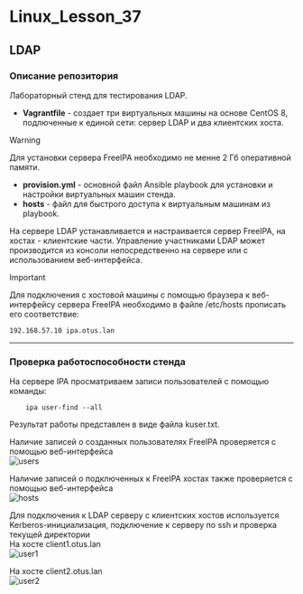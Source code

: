 # Linux_Lesson_37
## LDAP
### Описание репозитория
Лабораторный стенд для тестирования LDAP.

- **Vagrantfile** - создает три виртуальных машины на основе CentOS 8, подлюченные к единой сети: сервер LDAP и два клиентских хоста.  
> [!WARNING]
> Для установки сервера FreeIPA необходимо не менне 2 Гб оперативной памяти.  
- **provision.yml** - основной файл Ansible playbook для установки и настройки виртуальных машин стенда.  
- **hosts** - файл для быстрого доступа к виртуальным машинам из playbook.

На сервере LDAP устанавливается и настраивается сервер FreeIPA, на хостах - клиентские части. Управление участниками LDAP может производится из консоли непосредственно на сервере или с использованием веб-интерфейса.
> [!IMPORTANT]
> Для подключения с хостовой машины с помощью браузера к веб-интерфейсу сервера FreeIPA необходимо в файле /etc/hosts прописать его соответствие:
> 
    192.168.57.10 ipa.otus.lan

---

### Проверка работоспособности стенда
На сервере IPA просматриваем записи пользователей с помощью команды:  

        ipa user-find --all

Результат работы представлен в виде файла kuser.txt.

Наличие записей о созданных пользователях FreeIPA проверяется с помощью веб-интерфейса   
![users](https://github.com/darknetworm/Linux_Lesson_37/assets/82410807/e7471801-0f7a-404a-8bec-b1693d97b8c9)

Наличие записей о подключенных к FreeIPA хостах также проверяется с помощью веб-интерфейса  
![hosts](https://github.com/darknetworm/Linux_Lesson_37/assets/82410807/c0314c21-52f0-41fc-831b-ee5c2c67479b)

Для подключения к LDAP серверу с клиентских хостов используется Kerberos-инициализация, подключение к серверу по ssh и проверка текущей директории  
На хосте client1.otus.lan  
![user1](https://github.com/darknetworm/Linux_Lesson_37/assets/82410807/623793f0-a7b3-4316-88d1-f5f29a68b573)

На хосте client2.otus.lan  
![user2](https://github.com/darknetworm/Linux_Lesson_37/assets/82410807/e2314ed4-3ee0-45f2-96ac-b05360556a2d)
